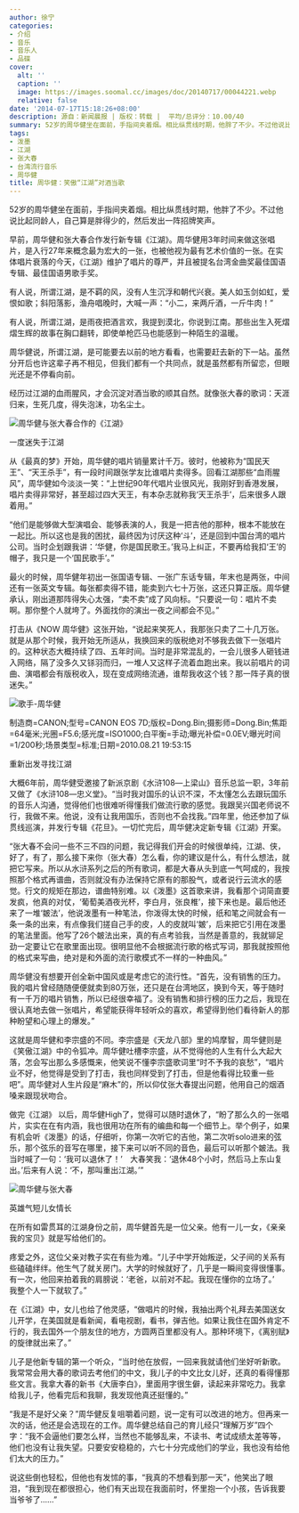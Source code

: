 ```yaml
---
author: 徐宁
categories:
- 介绍
- 音乐
- 音乐人
- 品碟
cover:
  alt: ''
  caption: ''
  image: https://images.soomal.cc/images/doc/20140717/00044221.webp
  relative: false
date: '2014-07-17T15:18:26+08:00'
description: 源自：新闻晨报 | 版权：转载 |  平均/总评分：10.00/40
summary: 52岁的周华健坐在面前，手指间夹着烟。相比纵贯线时期，他胖了不少。不过他说比起同龄人，自己算是胖得少的，然后发出一阵招牌笑声。早前，周华健和张大春合作发行新专辑《江湖》。周华健用3年时间来做这张唱片，是入行27年来概念最为宏大的一张，也被他视为最有艺术价值的一张……
tags:
- 泼墨
- 江湖
- 张大春
- 台湾流行音乐
- 周华健
title: 周华健：笑傲“江湖”对酒当歌
---
```


52岁的周华健坐在面前，手指间夹着烟。相比纵贯线时期，他胖了不少。不过他说比起同龄人，自己算是胖得少的，然后发出一阵招牌笑声。

早前，周华健和张大春合作发行新专辑《江湖》。周华健用3年时间来做这张唱片，是入行27年来概念最为宏大的一张，也被他视为最有艺术价值的一张。在实体唱片衰落的今天，《江湖》维护了唱片的尊严，并且被提名台湾金曲奖最佳国语专辑、最佳国语男歌手奖。

有人说，所谓江湖，是不羁的风，没有人生沉浮和朝代兴衰。美人如玉剑如虹，爱恨如歌；斜阳落影，渔舟唱晚时，大喊一声：“小二，来两斤酒，一斤牛肉！”

有人说，所谓江湖，是雨夜把酒言欢，我提到漠北，你说到江南。那些出生入死熠熠生辉的故事在胸口翻转，即使单枪匹马也能感到一种陌生的温暖。

周华健说，所谓江湖，是可能要去以前的地方看看，也需要赶去新的下一站。虽然分开后也许这辈子再不相见，但我们都有一个共同点，就是虽然都有所留恋，但眼光还是不停看向前。

经历过江湖的血雨腥风，才会沉淀对酒当歌的顺其自然。就像张大春的歌词：天涯归来，生死几度，得失泡沫，功名尘土。

![周华健与张大春合作的《江湖》](https://images.soomal.cc/images/doc/20140717/00044222.webp)





一度迷失于江湖

从《最真的梦》开始，周华健的唱片销量累计千万。彼时，他被称为“国民天王”、“天王杀手”，有一段时间跟张学友比谁唱片卖得多。回看江湖那些“血雨腥风”，周华健如今淡淡一笑：“上世纪90年代唱片业很风光，我刚好到香港发展，唱片卖得非常好，甚至超过四大天王，有本杂志就称我‘天王杀手’，后来很多人跟着用。”

“他们是能够做大型演唱会、能够表演的人，我是一把吉他的那种，根本不能放在一起比。所以这也是我的困扰，最终因为讨厌这种‘斗’，还是回到中国台湾的唱片公司。当时企划跟我讲：‘华健，你是国民歌王。’我马上纠正，不要再给我扣‘王’的帽子，我只是一个‘国民歌手’。”

最火的时候，周华健年初出一张国语专辑、一张广东话专辑，年末也是两张，中间还有一张英文专辑。每张都卖得不错，能卖到六七十万张，这还只算正版。周华健承认，刚出道那阵得失心太强，“卖不卖”成了风向标。“只要说一句：唱片不卖啊。那你整个人就垮了。外面找你的演出一夜之间都会不见。”

打击从《NOW 周华健》这张开始，“说起来笑死人，我那张只卖了二十几万张。就是从那个时候，我开始无所适从，我换回来的版税绝对不够我去做下一张唱片的。这种状态大概持续了四、五年时间。当时是非常混乱的，一会儿很多人砸钱进入网络，隔了没多久又铩羽而归，一堆人又这样子流着血跑出来。我以前唱片的词曲、演唱都会有版税收入，现在变成网络流通，谁帮我收这个钱？那一阵子真的很迷失。”

![歌手-周华健](https://images.soomal.cc/images/doc/20140717/00044220.webp)

制造商=CANON;型号=CANON EOS 7D;版权=Dong.Bin;摄影师=Dong.Bin;焦距=64毫米;光圈=F5.6;感光度=ISO1000;白平衡=手动;曝光补偿=0.0EV;曝光时间=1/200秒;场景类型=标准;日期=2010.08.21 19:53:15



重新出发寻找江湖

大概6年前，周华健受邀接了新派京剧《水浒108―上梁山》音乐总监一职，3年前又做了《水浒108―忠义堂》。“当时我对国乐的认识不深，不太懂怎么去跟玩国乐的音乐人沟通，觉得他们也很难听得懂我们做流行歌的感觉。我跟吴兴国老师说不行，我做不来。他说，没有让我用国乐，否则也不会找我。”四年里，他还参加了纵贯线巡演，并发行专辑《花旦》。一切忙完后，周华健决定新专辑《江湖》开案。

“张大春不会问一些不三不四的问题，我记得我们开会的时候很单纯，江湖、侠，好了，有了，那么接下来你（张大春）怎么看，你的建议是什么，有什么想法，就把它写来。所以从水浒系列之后的所有歌词，都是大春从头到底一气呵成的，我按照那个格式再谱曲，否则就没有办法保持它原有的那股气，或者说行云流水的感觉。行文的规矩在那边，谱曲特别难。以《泼墨》这首歌来讲，我看那个词简直要发疯，他真的对仗，‘葡萄美酒夜光杯，李白月，张良椎’，接下来也是。最后他还来了一堆‘皴法’，他说泼墨有一种笔法，你泼得太快的时候，纸和笔之间就会有一条一条的出来，有点像我们搓自己手的皮，人的皮就叫‘皴’，后来把它引用在泼墨的笔法里面。他写了26个皴法出来，真的有点考验我，当然是善意的，我就铆足劲一定要让它在歌里面出现。很明显他不会根据流行歌的格式写词，那我就按照他的格式来写曲，绝对是和外面的流行歌模式不一样的一种曲风。”

周华健没有想要开创全新中国风或是考虑它的流行性。“首先，没有销售的压力。我的唱片曾经随随便便就卖到80万张，还只是在台湾地区，换到今天，等于随时有一千万的唱片销售，所以已经很幸福了。没有销售和排行榜的压力之后，我现在很认真地去做一张唱片，希望能获得年轻听众的喜欢，希望得到他们看待新人的那种盼望和心理上的爆发。”

这就是周华健和李宗盛的不同。李宗盛是《天龙八部》里的鸠摩智，周华健则是《笑傲江湖》中的令狐冲。周华健吐槽李宗盛，从不觉得他的人生有什么大起大落，怎会写出那么多感慨来，他笑说不懂李宗盛歌词里“时不予我的哀愁”，“唱片业不好，他觉得是受到了打击，我也同样受到了打击，但是他看得比较重一些吧”。周华健对人生片段是“麻木”的，所以仰仗张大春提出问题，他用自己的烟酒嗓来跟现状吻合。

做完《江湖》 以后，周华健High了，觉得可以随时退休了，“盼了那么久的一张唱片，实实在在有内涵，我也很用功在所有的编曲和每一个细节上。举个例子，如果有机会听《泼墨》的话，仔细听，你第一次听它的吉他，第二次听solo进来的弦乐，那个弦乐的音写在哪里，接下来可以听不同的音色，最后可以听那个皴法。我当时喊了一句：‘我可以退休了！’　大春笑我：‘退休48个小时，然后马上东山复出。’后来有人说：‘不，那叫重出江湖。’”

![周华健与张大春](https://images.soomal.cc/images/doc/20140717/00044221.webp)





英雄气短儿女情长

在所有如雷贯耳的江湖身份之前，周华健首先是一位父亲。他有一儿一女，《亲亲我的宝贝》就是写给他们的。

疼爱之外，这位父亲对教子实在有些为难。“儿子中学开始叛逆，父子间的关系有些磕磕绊绊。他生气了就关房门。大学的时候就好了，几乎是一瞬间变得很懂事。有一次，他回来拍着我的肩膀说：‘老爸，以前对不起。我现在懂你的立场了。’　我整个人一下就软了。”

在《江湖》中，女儿也给了他灵感，“做唱片的时候，我抽出两个礼拜去美国送女儿开学，在美国就是看新闻，看电视剧，看书，弹吉他。如果让我住在国外肯定不行的，我去国外一个朋友住的地方，方圆两百里都没有人。那种环境下，《离别赋》的旋律就出来了。”

儿子是他新专辑的第一个听众，“当时他在放假，一回来我就请他们坐好听新歌。我常常会用大春的歌词去考他们的中文，我儿子的中文比女儿好，还真的看得懂那些文言。我拿大春的新书《大唐李白》，里面用字很生僻，读起来非常吃力。我拿给我儿子，他看完后和我聊，我发现他真还挺懂的。”

“我是不是好父亲？”周华健反复咀嚼着问题，说一定有可以改进的地方。但再来一次的话，他还是会选现在的工作。周华健总结自己的育儿经只“理解万岁”四个字：“我不会逼他们要怎么样，当然也不能够乱来，不读书、考试成绩太差等等，他们也没有让我失望。只要安安稳稳的，六七十分完成他们的学业，我也没有给他们太大的压力。”

说这些倒也轻松，但他也有发怵的事，“我真的不想看到那一天”，他笑出了眼泪，“我到现在都很担心，他们有天出现在我面前时，怀里抱一个小孩，告诉我要当爷爷了……”
